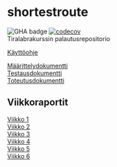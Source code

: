 # shortestroute
![GHA badge](https://github.com/henriimmonen/shortestroute/workflows/CI/badge.svg)
[![codecov](https://codecov.io/gh/henriimmonen/shortestroute/branch/main/graph/badge.svg?token=JGKBB5UJH6)](https://codecov.io/gh/henriimmonen/shortestroute)  
Tiralabrakurssin palautusrepositorio

[Käyttöohje](https://github.com/henriimmonen/shortestroute/blob/main/dokumentaatio/kayttoohje.md)  

[Määrittelydokumentti](https://github.com/henriimmonen/shortestroute/blob/main/dokumentaatio/maarittelydokumentti.md)  
[Testausdokumentti](https://github.com/henriimmonen/shortestroute/blob/main/dokumentaatio/testausdokumentti.md)  
[Toteutusdokumentti](https://github.com/henriimmonen/shortestroute/blob/main/dokumentaatio/toteutusdokumentti.md)  

## Viikkoraportit
[Viikko 1](https://github.com/henriimmonen/shortestroute/blob/main/dokumentaatio/viikkoraportti_1.md)  
[Viikko 2](https://github.com/henriimmonen/shortestroute/blob/main/dokumentaatio/viikkoraportti_2.md)  
[Viikko 3](https://github.com/henriimmonen/shortestroute/blob/main/dokumentaatio/viikkoraportti_3.md)  
[Viikko 4](https://github.com/henriimmonen/shortestroute/blob/main/dokumentaatio/viikkoraportti_4.md)  
[Viikko 5](https://github.com/henriimmonen/shortestroute/blob/main/dokumentaatio/viikkoraportti_5.md)  
[Viikko 6](https://github.com/henriimmonen/shortestroute/blob/main/dokumentaatio/viikkoraportti_6.md)  

